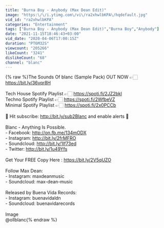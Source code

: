 ```yaml
---
title: "Burna Boy - Anybody (Max Dean Edit)"
image: "https:\/\/i.ytimg.com\/vi\/ra2xhwlbKPA\/hqdefault.jpg"
vid_id: "ra2xhwlbKPA"
categories: "Entertainment"
tags: ["Burna Boy - Anybody (Max Dean Edit)","Burna Boy","Anybody"]
date: "2021-11-15T18:46:43+03:00"
vid_date: "2020-04-06T17:00:15Z"
duration: "PT6M32S"
viewcount: "205266"
likeCount: "3241"
dislikeCount: "68"
channel: "blanc"
---
```

{% raw %}The Sounds Of blanc (Sample Pack) OUT NOW 👉🏻 <a rel="nofollow" target="blank" href="https://bit.ly/36vqr8H">https://bit.ly/36vqr8H</a><br /><br />Tech House Spotify Playlist 👉🏻 <a rel="nofollow" target="blank" href="https://spoti.fi/2JZ2bkl">https://spoti.fi/2JZ2bkl</a><br />Techno Spotify Playlist 👉🏻 <a rel="nofollow" target="blank" href="https://spoti.fi/2WfbeVZ">https://spoti.fi/2WfbeVZ</a><br />Minimal Spotify Playlist 👉🏻 <a rel="nofollow" target="blank" href="https://spoti.fi/2x0PCCb">https://spoti.fi/2x0PCCb</a><br /><br />🚨 Hit subscribe: <a rel="nofollow" target="blank" href="http://bit.ly/sub2Blanc">http://bit.ly/sub2Blanc</a> and enable alerts 🔔<br /><br />Blanc - Anything Is Possible.<br />- Facebook: <a rel="nofollow" target="blank" href="http://on.fb.me/134mODX">http://on.fb.me/134mODX</a><br />- Instagram: <a rel="nofollow" target="blank" href="http://bit.ly/2frMFRO">http://bit.ly/2frMFRO</a><br />- Soundcloud: <a rel="nofollow" target="blank" href="http://bit.ly/1If73ed">http://bit.ly/1If73ed</a><br />- Twitter: <a rel="nofollow" target="blank" href="http://bit.ly/1u49Yfs">http://bit.ly/1u49Yfs</a><br /><br />Get Your FREE Copy Here : <a rel="nofollow" target="blank" href="https://bit.ly/2V5qUZO">https://bit.ly/2V5qUZO</a><br /><br />Follow Max Dean:<br />- Instagram: maxdeanmusic<br />- Soundcloud: max-dean-music<br /><br />Released by Buena Vida Records:<br />- Instagram: buenavidaldn<br />- Soundcloud: buenavidarecords<br /><br />Image<br />@ollblanc{% endraw %}
